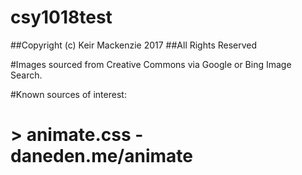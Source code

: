 # csy1018test

##Copyright (c) Keir Mackenzie 2017
##All Rights Reserved

#Images sourced from Creative Commons via Google or Bing Image Search.

#Known sources of interest:
# > animate.css - daneden.me/animate